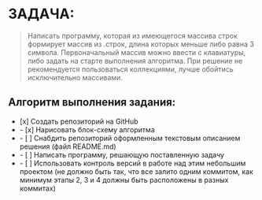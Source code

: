 <img src="https://media.giphy.com/media/3TVBLvxXJKSCujJgpe/giphy.gif" width="10px]"/>

# ЗАДАЧА:

> Написать программу, которая из имеющегося массива строк формирует массив из   .строк, длина которых меньше либо равна 3 символа. Первоначальный массив можно  ввести с клавиатуры, либо задать на старте выполнения алгоритма. При решение не  рекомендуется пользоваться коллекциями, лучше обойтись исключительно массивами.

## Алгоритм выполнения задания: 

<ul><li> [x] Создать репозиторий на GitHub </li><li> 
- [x] Нарисовать блок-схему алгоритма </li><li> 
- [ ] Снабдить репозиторий оформленным текстовым описанием решения (файл README.md) </li><li> 
- [ ] Написать программу, решающую поставленную задачу </li><li>  
- [ ] Использовать контроль версий в работе над этим небольшим проектом (не должно быть так, что все залито одним коммитом, как минимум этапы 2, 3 и 4 должны быть расположены в разных коммитах) 
